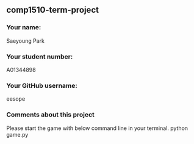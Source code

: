 ## comp1510-term-project

### Your name:
Saeyoung Park

### Your student number:
A01344898

### Your GitHub username:
eesope

### Comments about this project
Please start the game with below command line in your terminal.
python game.py